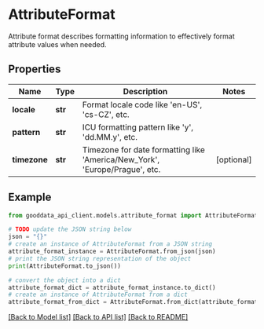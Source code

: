 # AttributeFormat

Attribute format describes formatting information to effectively format attribute values when needed.

## Properties

Name | Type | Description | Notes
------------ | ------------- | ------------- | -------------
**locale** | **str** | Format locale code like &#39;en-US&#39;, &#39;cs-CZ&#39;, etc. | 
**pattern** | **str** | ICU formatting pattern like &#39;y&#39;, &#39;dd.MM.y&#39;, etc. | 
**timezone** | **str** | Timezone for date formatting like &#39;America/New_York&#39;, &#39;Europe/Prague&#39;, etc. | [optional] 

## Example

```python
from gooddata_api_client.models.attribute_format import AttributeFormat

# TODO update the JSON string below
json = "{}"
# create an instance of AttributeFormat from a JSON string
attribute_format_instance = AttributeFormat.from_json(json)
# print the JSON string representation of the object
print(AttributeFormat.to_json())

# convert the object into a dict
attribute_format_dict = attribute_format_instance.to_dict()
# create an instance of AttributeFormat from a dict
attribute_format_from_dict = AttributeFormat.from_dict(attribute_format_dict)
```
[[Back to Model list]](../README.md#documentation-for-models) [[Back to API list]](../README.md#documentation-for-api-endpoints) [[Back to README]](../README.md)


